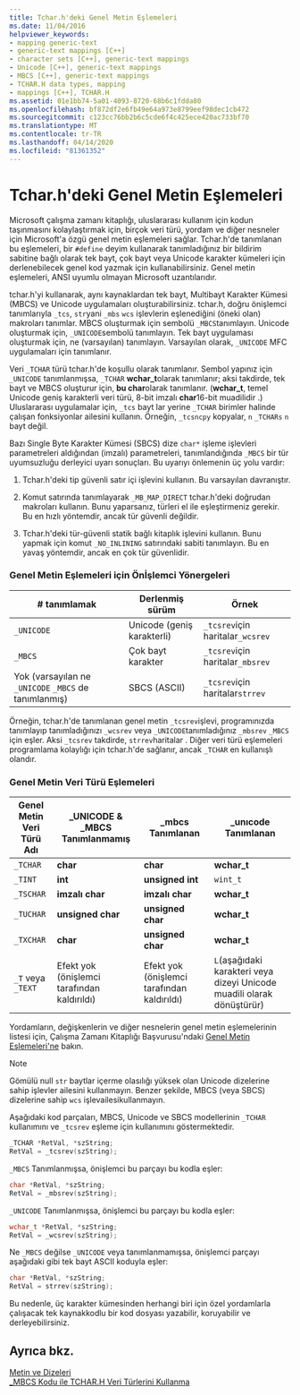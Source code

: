 ```yaml
---
title: Tchar.h'deki Genel Metin Eşlemeleri
ms.date: 11/04/2016
helpviewer_keywords:
- mapping generic-text
- generic-text mappings [C++]
- character sets [C++], generic-text mappings
- Unicode [C++], generic-text mappings
- MBCS [C++], generic-text mappings
- TCHAR.H data types, mapping
- mappings [C++], TCHAR.H
ms.assetid: 01e1bb74-5a01-4093-8720-68b6c1fdda80
ms.openlocfilehash: bf872df2e6fb49e64a973e8799eef98dec1cb472
ms.sourcegitcommit: c123cc76bb2b6c5cde6f4c425ece420ac733bf70
ms.translationtype: MT
ms.contentlocale: tr-TR
ms.lasthandoff: 04/14/2020
ms.locfileid: "81361352"
---
```

# <a name="generic-text-mappings-in-tcharh"></a>Tchar.h'deki Genel Metin Eşlemeleri

Microsoft çalışma zamanı kitaplığı, uluslararası kullanım için kodun taşınmasını kolaylaştırmak için, birçok veri türü, yordam ve diğer nesneler için Microsoft'a özgü genel metin eşlemeleri sağlar. Tchar.h'de tanımlanan bu eşlemeleri, bir `#define` deyim kullanarak tanımladığınız bir bildirim sabitine bağlı olarak tek bayt, çok bayt veya Unicode karakter kümeleri için derlenebilecek genel kod yazmak için kullanabilirsiniz. Genel metin eşlemeleri, ANSI uyumlu olmayan Microsoft uzantılarıdır.

tchar.h'yi kullanarak, aynı kaynaklardan tek bayt, Multibayt Karakter Kümesi (MBCS) ve Unicode uygulamaları oluşturabilirsiniz. tchar.h, doğru önişlemci tanımlarıyla `_tcs`, `str`yani `_mbs` `wcs` işlevlerin eşlenediğini (öneki olan) makroları tanımlar. MBCS oluşturmak için sembolü `_MBCS`tanımlayın. Unicode oluşturmak için, `_UNICODE`sembolü tanımlayın. Tek bayt uygulaması oluşturmak için, ne (varsayılan) tanımlayın. Varsayılan olarak, `_UNICODE` MFC uygulamaları için tanımlanır.

Veri `_TCHAR` türü tchar.h'de koşullu olarak tanımlanır. Sembol yapınız için `_UNICODE` tanımlanmışsa, `_TCHAR` **wchar_t**olarak tanımlanır; aksi takdirde, tek bayt ve MBCS oluşturur için, **bu char**olarak tanımlanır. (**wchar_t**, temel Unicode geniş karakterli veri türü, 8-bit imzalı **char**16-bit muadilidir .) Uluslararası uygulamalar için, `_tcs` bayt lar yerine `_TCHAR` birimler halinde çalışan fonksiyonlar ailesini kullanın. Örneğin, `_tcsncpy` kopyalar, `n` `_TCHARs` `n` bayt değil.

Bazı Single Byte Karakter Kümesi (SBCS) dize `char*` işleme işlevleri parametreleri aldığından (imzalı) parametreleri, tanımlandığında `_MBCS` bir tür uyumsuzluğu derleyici uyarı sonuçları. Bu uyarıyı önlemenin üç yolu vardır:

1. Tchar.h'deki tip güvenli satır içi işlevini kullanın. Bu varsayılan davranıştır.

1. Komut satırında tanımlayarak `_MB_MAP_DIRECT` tchar.h'deki doğrudan makroları kullanın. Bunu yaparsanız, türleri el ile eşleştirmeniz gerekir. Bu en hızlı yöntemdir, ancak tür güvenli değildir.

1. Tchar.h'deki tür-güvenli statik bağlı kitaplık işlevini kullanın. Bunu yapmak için komut `_NO_INLINING` satırındaki sabiti tanımlayın. Bu en yavaş yöntemdir, ancak en çok tür güvenlidir.

### <a name="preprocessor-directives-for-generic-text-mappings"></a>Genel Metin Eşlemeleri için Önİşlemci Yönergeleri

|# tanımlamak|Derlenmiş sürüm|Örnek|
|---------------|----------------------|-------------|
|`_UNICODE`|Unicode (geniş karakterli)|`_tcsrev`için haritalar`_wcsrev`|
|`_MBCS`|Çok bayt karakter|`_tcsrev`için haritalar`_mbsrev`|
|Yok (varsayılan ne `_UNICODE` `_MBCS` de tanımlanmış)|SBCS (ASCII)|`_tcsrev`için haritalar`strrev`|

Örneğin, tchar.h'de tanımlanan genel metin `_tcsrev`işlevi, programınızda tanımlayıp tanımladığınızı `_wcsrev` veya `_UNICODE`tanımladığınız `_mbsrev` `_MBCS` için eşler. Aksi `_tcsrev` takdirde, `strrev`haritalar . Diğer veri türü eşlemeleri programlama kolaylığı için tchar.h'de sağlanır, ancak `_TCHAR` en kullanışlı olandır.

### <a name="generic-text-data-type-mappings"></a>Genel Metin Veri Türü Eşlemeleri

|Genel Metin<br /> Veri Türü Adı|_UNICODE &<br /> _MBCS Tanımlanmamış|_mbcs<br /> Tanımlanan|_unıcode<br /> Tanımlanan|
|--------------------------------------|----------------------------------------|------------------------|---------------------------|
|`_TCHAR`|**char**|**char**|**wchar_t**|
|`_TINT`|**int**|**unsigned int**|`wint_t`|
|`_TSCHAR`|**imzalı char**|**imzalı char**|**wchar_t**|
|`_TUCHAR`|**unsigned char**|**unsigned char**|**wchar_t**|
|`_TXCHAR`|**char**|**unsigned char**|**wchar_t**|
|`_T` veya `_TEXT`|Efekt yok (önişlemci tarafından kaldırıldı)|Efekt yok (önişlemci tarafından kaldırıldı)|`L`(aşağıdaki karakteri veya dizeyi Unicode muadili olarak dönüştürür)|

Yordamların, değişkenlerin ve diğer nesnelerin genel metin eşlemelerinin listesi için, Çalışma Zamanı Kitaplığı Başvurusu'ndaki [Genel Metin Eşlemeleri'ne](../c-runtime-library/generic-text-mappings.md) bakın.

> [!NOTE]
> Gömülü null `str` baytlar içerme olasılığı yüksek olan Unicode dizelerine sahip işlevler ailesini kullanmayın. Benzer şekilde, MBCS (veya SBCS) dizelerine sahip `wcs` işlevailesikullanmayın.

Aşağıdaki kod parçaları, MBCS, Unicode ve SBCS modellerinin `_TCHAR` kullanımını ve `_tcsrev` eşleme için kullanımını göstermektedir.

```cpp
_TCHAR *RetVal, *szString;
RetVal = _tcsrev(szString);
```

`_MBCS` Tanımlanmışsa, önişlemci bu parçayı bu kodla eşler:

```cpp
char *RetVal, *szString;
RetVal = _mbsrev(szString);
```

`_UNICODE` Tanımlanmışsa, önişlemci bu parçayı bu kodla eşler:

```cpp
wchar_t *RetVal, *szString;
RetVal = _wcsrev(szString);
```

Ne `_MBCS` değilse `_UNICODE` veya tanımlanmamışsa, önişlemci parçayı aşağıdaki gibi tek bayt ASCII koduyla eşler:

```cpp
char *RetVal, *szString;
RetVal = strrev(szString);
```

Bu nedenle, üç karakter kümesinden herhangi biri için özel yordamlarla çalışacak tek kaynakkodlu bir kod dosyası yazabilir, koruyabilir ve derleyebilirsiniz.

## <a name="see-also"></a>Ayrıca bkz.

[Metin ve Dizeleri](../text/text-and-strings-in-visual-cpp.md)<br/>
[_MBCS Kodu ile TCHAR.H Veri Türlerini Kullanma](../text/using-tchar-h-data-types-with-mbcs-code.md)
